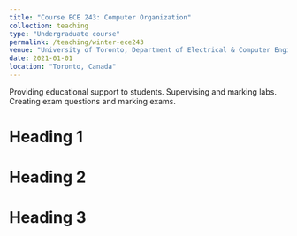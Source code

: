 ```yaml
---
title: "Course ECE 243: Computer Organization"
collection: teaching
type: "Undergraduate course"
permalink: /teaching/winter-ece243
venue: "University of Toronto, Department of Electrical & Computer Engineering"
date: 2021-01-01
location: "Toronto, Canada"
---
```


Providing educational support to students. Supervising and marking labs. Creating exam questions and marking exams.

Heading 1
======

Heading 2
======

Heading 3
======